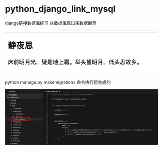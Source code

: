 # python_django_link_mysql
django链接数据库练习
从数据库取出来数据展示

![avatar](1.png)

python manage.py makemigrations 命令执行后生成的

![avatar](2.png)